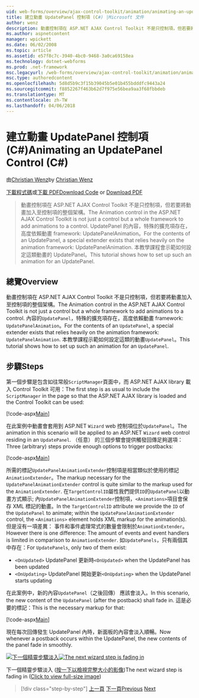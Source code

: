```yaml
---
uid: web-forms/overview/ajax-control-toolkit/animation/animating-an-updatepanel-control-cs
title: 建立動畫 UpdatePanel 控制項 (C#) |Microsoft 文件
author: wenz
description: 動畫控制項在 ASP.NET AJAX Control Toolkit 不是只控制項，但若要將動畫加入至控制項的整個架構。 內容...
ms.author: aspnetcontent
manager: wpickett
ms.date: 06/02/2008
ms.topic: article
ms.assetid: e57f8c7c-3940-4bc0-9468-3a0ca69158ea
ms.technology: dotnet-webforms
ms.prod: .net-framework
msc.legacyurl: /web-forms/overview/ajax-control-toolkit/animation/animating-an-updatepanel-control-cs
msc.type: authoredcontent
ms.openlocfilehash: 5d8d5b9c3f15b39045b5e01b455bdddfc9443a24
ms.sourcegitcommit: f8852267f463b62d7f975e56bea9aa3f68fbbdeb
ms.translationtype: MT
ms.contentlocale: zh-TW
ms.lasthandoff: 04/06/2018
---
```

<a name="animating-an-updatepanel-control-c"></a><span data-ttu-id="6db54-104">建立動畫 UpdatePanel 控制項 (C#)</span><span class="sxs-lookup"><span data-stu-id="6db54-104">Animating an UpdatePanel Control (C#)</span></span>
====================
<span data-ttu-id="6db54-105">由[Christian Wenz](https://github.com/wenz)</span><span class="sxs-lookup"><span data-stu-id="6db54-105">by [Christian Wenz](https://github.com/wenz)</span></span>

<span data-ttu-id="6db54-106">[下載程式碼](http://download.microsoft.com/download/9/3/f/93f8daea-bebd-4821-833b-95205389c7d0/UpdatePanelAnimation1.cs.zip)或[下載 PDF](http://download.microsoft.com/download/b/6/a/b6ae89ee-df69-4c87-9bfb-ad1eb2b23373/updatepanelanimation1CS.pdf)</span><span class="sxs-lookup"><span data-stu-id="6db54-106">[Download Code](http://download.microsoft.com/download/9/3/f/93f8daea-bebd-4821-833b-95205389c7d0/UpdatePanelAnimation1.cs.zip) or [Download PDF](http://download.microsoft.com/download/b/6/a/b6ae89ee-df69-4c87-9bfb-ad1eb2b23373/updatepanelanimation1CS.pdf)</span></span>

> <span data-ttu-id="6db54-107">動畫控制項在 ASP.NET AJAX Control Toolkit 不是只控制項，但若要將動畫加入至控制項的整個架構。</span><span class="sxs-lookup"><span data-stu-id="6db54-107">The Animation control in the ASP.NET AJAX Control Toolkit is not just a control but a whole framework to add animations to a control.</span></span> <span data-ttu-id="6db54-108">UpdatePanel 的內容，特殊的擴充項存在，高度依賴動畫 framework: UpdatePanelAnimation。</span><span class="sxs-lookup"><span data-stu-id="6db54-108">For the contents of an UpdatePanel, a special extender exists that relies heavily on the animation framework: UpdatePanelAnimation.</span></span> <span data-ttu-id="6db54-109">本教學課程會示範如何設定這類動畫的 UpdatePanel。</span><span class="sxs-lookup"><span data-stu-id="6db54-109">This tutorial shows how to set up such an animation for an UpdatePanel.</span></span>


## <a name="overview"></a><span data-ttu-id="6db54-110">總覽</span><span class="sxs-lookup"><span data-stu-id="6db54-110">Overview</span></span>

<span data-ttu-id="6db54-111">動畫控制項在 ASP.NET AJAX Control Toolkit 不是只控制項，但若要將動畫加入至控制項的整個架構。</span><span class="sxs-lookup"><span data-stu-id="6db54-111">The Animation control in the ASP.NET AJAX Control Toolkit is not just a control but a whole framework to add animations to a control.</span></span> <span data-ttu-id="6db54-112">內容的`UpdatePanel`，特殊的擴充項存在，高度依賴動畫 framework: `UpdatePanelAnimation`。</span><span class="sxs-lookup"><span data-stu-id="6db54-112">For the contents of an `UpdatePanel`, a special extender exists that relies heavily on the animation framework: `UpdatePanelAnimation`.</span></span> <span data-ttu-id="6db54-113">本教學課程示範如何設定這類的動畫`UpdatePanel`。</span><span class="sxs-lookup"><span data-stu-id="6db54-113">This tutorial shows how to set up such an animation for an `UpdatePanel`.</span></span>

## <a name="steps"></a><span data-ttu-id="6db54-114">步驟</span><span class="sxs-lookup"><span data-stu-id="6db54-114">Steps</span></span>

<span data-ttu-id="6db54-115">第一個步驟是包含如往常般`ScriptManager`頁面中，而 ASP.NET AJAX library 載入 Control Toolkit 可用：</span><span class="sxs-lookup"><span data-stu-id="6db54-115">The first step is as usual to include the `ScriptManager` in the page so that the ASP.NET AJAX library is loaded and the Control Toolkit can be used:</span></span>

[!code-aspx[Main](animating-an-updatepanel-control-cs/samples/sample1.aspx)]

<span data-ttu-id="6db54-116">在此案例中動畫會套用到 ASP.NET `Wizard` web 控制項位於`UpdatePanel`。</span><span class="sxs-lookup"><span data-stu-id="6db54-116">The animation in this scenario will be applied to an ASP.NET `Wizard` web control residing in an `UpdatePanel`.</span></span> <span data-ttu-id="6db54-117">（任意） 的三個步驟會提供觸發回傳足夠選項：</span><span class="sxs-lookup"><span data-stu-id="6db54-117">Three (arbitrary) steps provide enough options to trigger postbacks:</span></span>

[!code-aspx[Main](animating-an-updatepanel-control-cs/samples/sample2.aspx)]

<span data-ttu-id="6db54-118">所需的標記`UpdatePanelAnimationExtender`控制項是相當類似於使用的標記`AnimationExtender`。</span><span class="sxs-lookup"><span data-stu-id="6db54-118">The markup necessary for the `UpdatePanelAnimationExtender` control is quite similar to the markup used for the `AnimationExtender`.</span></span> <span data-ttu-id="6db54-119">在`TargetControlID`屬性我們提供`ID`的`UpdatePanel`以動畫方式顯示; 內`UpdatePanelAnimationExtender`控制項，`<Animations>`項目會保存 XML 標記的動畫。</span><span class="sxs-lookup"><span data-stu-id="6db54-119">In the `TargetControlID` attribute we provide the `ID` of the `UpdatePanel` to animate; within the `UpdatePanelAnimationExtender` control, the `<Animations>` element holds XML markup for the animation(s).</span></span> <span data-ttu-id="6db54-120">但是沒有一項差異： 事件和事件處理常式的數量會限制於`AnimationExtender`。</span><span class="sxs-lookup"><span data-stu-id="6db54-120">However there is one difference: The amount of events and event handlers is limited in comparison to `AnimationExtender`.</span></span> <span data-ttu-id="6db54-121">如`UpdatePanels`，只有兩個其中存在：</span><span class="sxs-lookup"><span data-stu-id="6db54-121">For `UpdatePanels`, only two of them exist:</span></span>

- <span data-ttu-id="6db54-122">`<OnUpdated>` UpdatePanel 更新時</span><span class="sxs-lookup"><span data-stu-id="6db54-122">`<OnUpdated>` when the UpdatePanel has been updated</span></span>
- <span data-ttu-id="6db54-123">`<OnUpdating>` UpdatePanel 開始更新</span><span class="sxs-lookup"><span data-stu-id="6db54-123">`<OnUpdating>` when the UpdatePanel starts updating</span></span>

<span data-ttu-id="6db54-124">在此案例中，新的內容`UpdatePanel`（之後回傳） 應該會淡入。</span><span class="sxs-lookup"><span data-stu-id="6db54-124">In this scenario, the new content of the `UpdatePanel` (after the postback) shall fade in.</span></span> <span data-ttu-id="6db54-125">這是必要的標記：</span><span class="sxs-lookup"><span data-stu-id="6db54-125">This is the necessary markup for that:</span></span>

[!code-aspx[Main](animating-an-updatepanel-control-cs/samples/sample3.aspx)]

<span data-ttu-id="6db54-126">現在每次回傳發生 UpdatePanel 內時，新面板的內容會淡入順暢。</span><span class="sxs-lookup"><span data-stu-id="6db54-126">Now whenever a postback occurs within the UpdatePanel, the new contents of the panel fade in smoothly.</span></span>


<span data-ttu-id="6db54-127">[![下一個精靈步驟淡入](animating-an-updatepanel-control-cs/_static/image2.png)](animating-an-updatepanel-control-cs/_static/image1.png)</span><span class="sxs-lookup"><span data-stu-id="6db54-127">[![The next wizard step is fading in](animating-an-updatepanel-control-cs/_static/image2.png)](animating-an-updatepanel-control-cs/_static/image1.png)</span></span>

<span data-ttu-id="6db54-128">下一個精靈步驟淡入 ([按一下以檢視完整大小的影像](animating-an-updatepanel-control-cs/_static/image3.png))</span><span class="sxs-lookup"><span data-stu-id="6db54-128">The next wizard step is fading in ([Click to view full-size image](animating-an-updatepanel-control-cs/_static/image3.png))</span></span>

> [!div class="step-by-step"]
> <span data-ttu-id="6db54-129">[上一頁](changing-an-animation-using-client-side-code-cs.md)
> [下一頁](dynamically-controlling-updatepanel-animations-cs.md)</span><span class="sxs-lookup"><span data-stu-id="6db54-129">[Previous](changing-an-animation-using-client-side-code-cs.md)
[Next](dynamically-controlling-updatepanel-animations-cs.md)</span></span>
